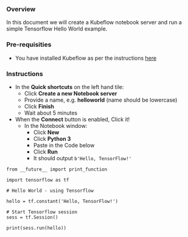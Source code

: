### Overview

In this document we will create a Kubeflow notebook server and run a simple Tensorflow Hello World example.

### Pre-requisities

- You have installed Kubeflow as per the instructions [here](https://github.com/bluedata-community/bluedata-demo-env-aws-terraform/blob/master/docs/README-KUBEFLOW.md)

### Instructions

- In the **Quick shortcuts** on the left hand tile:
  - Click **Create a new Notebook server**
  - Provide a name, e.g. **helloworld** (name should be lowercase)
  - Click **Finish**
  - Wait about 5 minutes
- When the **Connect** button is enabled, Click it!
  - In the Notebook window:
    - Click **New**
    - Click **Python 3**
    - Paste in the Code below
    - Click **Run**
    - It should output `b'Hello, TensorFlow!'`
    
```
from __future__ import print_function

import tensorflow as tf

# Hello World - using Tensorflow

hello = tf.constant('Hello, TensorFlow!')

# Start Tensorflow session
sess = tf.Session()

print(sess.run(hello))
```
